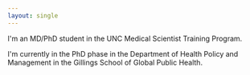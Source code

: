 ```yaml
---
layout: single
---
```


I'm an MD/PhD student in the UNC Medical Scientist Training Program.

I'm currently in the PhD phase in the Department of Health Policy and Management in the Gillings School of Global Public Health.
